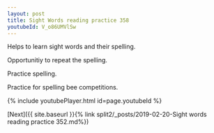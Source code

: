 ```yaml
---
layout: post
title: Sight Words reading practice 358
youtubeId: V_o86UMVlSw
---
```

 
 
Helps to learn sight words and their spelling.

Opportunitiy to repeat the spelling. 

Practice spelling. 
 
Practice for spelling bee competitions. 
 
{% include youtubePlayer.html id=page.youtubeId %}
 
 

[Next]({{ site.baseurl }}{% link  split2/_posts/2019-02-20-Sight words reading practice 352.md%})
 
